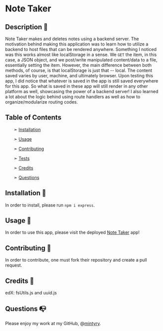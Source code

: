 
# Note Taker


## Description 📰

Note Taker makes and deletes notes using a backend server.
The motivation behind making this application was to learn how to utilize a backend to host files that can be rendered anywhere. Something I noticed was this works almost like localStorage in a sense. We `GET` the item, in this case, a JSON object, and we post/write manipulated content/data to a file, essentially setting the item. However, the main difference between both methods, of course, is that localStorage is just that -- local. The content saved varies by user, machine, and ultimately browser. Upon testing this app, I did notice that whatever is saved in the app is still saved everywhere for this app. So what is saved in these app will still render in any other platform as well, showcasing the power of a backend server! I also learned a lot about the logic behind using route handlers as well as how to organize/modularize routing codes.


## Table of Contents

&nbsp;&nbsp;&nbsp;&nbsp;&nbsp;&nbsp; ➣ [Installation](#Installation)

&nbsp;&nbsp;&nbsp;&nbsp;&nbsp;&nbsp; ➣ [Usage](#Usage)


&nbsp;&nbsp;&nbsp;&nbsp;&nbsp;&nbsp; ➣ [Contributing](#Contributing)

&nbsp;&nbsp;&nbsp;&nbsp;&nbsp;&nbsp; ➣ [Tests](#Tests)

&nbsp;&nbsp;&nbsp;&nbsp;&nbsp;&nbsp; ➣ [Credits](#Credits)

&nbsp;&nbsp;&nbsp;&nbsp;&nbsp;&nbsp; ➣ [Questions](#Questions)


<a id="Installation"></a>
## Installation 🔌

In order to install, please run `npm i express`.


<a id="Usage"></a>
## Usage 🧮

In order to use this app, please visit the deployed [Note Taker](https://notethis-895d3e5dc26b.herokuapp.com/) app!




<a id="Contributing"></a>
## Contributing 🍴

In order to contribute, one must fork their repository and create a pull request.


<a id="Credits"></a>
 ## Credits 🤝
  edX: fsUtils.js and uuid.js


<a id="Questions"></a>
## Questions 📭

Please enjoy my work at my GitHub, @[mintyry](https://github.com/mintyry).

